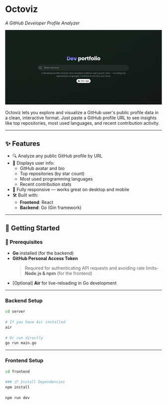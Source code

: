 # **Octoviz**  
*A GitHub Developer Profile Analyzer*

![Demo Screenshot](frontend/src/assets/demo.png) <!-- Replace with actual image path -->

Octoviz lets you explore and visualize a GitHub user's public profile data in a clean, interactive format. Just paste a GitHub profile URL to see insights like top repositories, most used languages, and recent contribution activity.

---

## ✨ Features

- 🔍 Analyze any public GitHub profile by URL  
- 📄 Displays user info:
  - GitHub avatar and bio
  - Top repositories (by star count)
  - Most used programming languages
  - Recent contribution stats  
- 📱 Fully responsive — works great on desktop and mobile  
- 🛠️ Built with:
  - **Frontend**: React  
  - **Backend**: Go (Gin framework)  

---

## 🚀 Getting Started

### 🧠 Prerequisites

- **Go** installed (for the backend)  
- **GitHub Personal Access Token**
  > Required for authenticating API requests and avoiding rate limits- **Node.js & npm** (for the frontend)  
- [Optional] **Air** for live-reloading in Go development

---

### Backend Setup

```bash
cd server

# If you have Air installed
air

# Or run directly
go run main.go
```

---

### Frontend Setup

```bash
cd frontend

### 📦 Install Dependencies
npm install

npm run dev
```